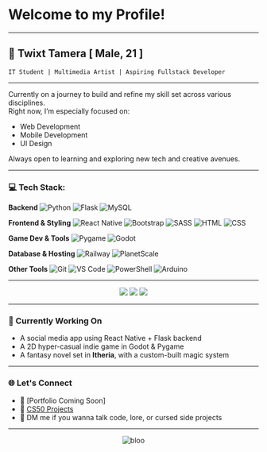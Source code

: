 # Welcome to my Profile!

<hr>

## 👤 Twixt Tamera   [ Male, 21 ]

    IT Student | Multimedia Artist | Aspiring Fullstack Developer

<hr>

Currently on a journey to build and refine my skill set across various disciplines.  
Right now, I’m especially focused on:

- Web Development  
- Mobile Development  
- UI Design

Always open to learning and exploring new tech and creative avenues.

---

### 💻 Tech Stack:

<!-- Backend -->
**Backend**
![Python](https://img.shields.io/badge/-Python-3776AB?style=for-the-badge&logo=python&logoColor=white)
![Flask](https://img.shields.io/badge/-Flask-000000?style=for-the-badge&logo=flask&logoColor=white)
![MySQL](https://img.shields.io/badge/-MySQL-4479A1?style=for-the-badge&logo=mysql&logoColor=white)

<!-- Frontend -->
**Frontend & Styling**
![React Native](https://img.shields.io/badge/-React%20Native-20232A?style=for-the-badge&logo=react&logoColor=61DAFB)
![Bootstrap](https://img.shields.io/badge/-Bootstrap-563D7C?style=for-the-badge&logo=bootstrap&logoColor=white)
![SASS](https://img.shields.io/badge/-Sass-CC6699?style=for-the-badge&logo=sass&logoColor=white)
![HTML](https://img.shields.io/badge/-HTML5-E34F26?style=for-the-badge&logo=html5&logoColor=white)
![CSS](https://img.shields.io/badge/-CSS3-1572B6?style=for-the-badge&logo=css3&logoColor=white)

<!-- Game Dev -->
**Game Dev & Tools**
![Pygame](https://img.shields.io/badge/-Pygame-3776AB?style=for-the-badge&logo=pygame&logoColor=white)
![Godot](https://img.shields.io/badge/-Godot-478CBF?style=for-the-badge&logo=godot-engine&logoColor=white)

<!-- DB & Hosting -->
**Database & Hosting**
![Railway](https://img.shields.io/badge/-Railway-000000?style=for-the-badge&logo=railway&logoColor=white)
![PlanetScale](https://img.shields.io/badge/-PlanetScale-000000?style=for-the-badge&logo=planetscale&logoColor=white)

<!-- Other -->
**Other Tools**
![Git](https://img.shields.io/badge/-Git-F05032?style=for-the-badge&logo=git&logoColor=white)
![VS Code](https://img.shields.io/badge/-VS%20Code-007ACC?style=for-the-badge&logo=visual-studio-code&logoColor=white)
![PowerShell](https://img.shields.io/badge/-PowerShell-5391FE?style=for-the-badge&logo=powershell&logoColor=white)
![Arduino](https://img.shields.io/badge/Arduino-00979D?style=for-the-badge&logo=arduino&logoColor=white)

---

<p align="center">
	<img src="https://github-readme-stats.vercel.app/api?username=twixt7-sys&show_icons=true&theme=tokyonight&hide_title=true&hide_border=true" />
	<img src="https://github-readme-stats.vercel.app/api/top-langs/?username=twixt7-sys&layout=compact&theme=tokyonight&hide_border=true" />
	<img src="https://github-readme-streak-stats.herokuapp.com/?user=twixt7-sys&theme=tokyonight&hide_border=true" />
</p>

---

### 🧠 Currently Working On
- A social media app using React Native + Flask backend
- A 2D hyper-casual indie game in Godot & Pygame
- A fantasy novel set in **Itheria**, with a custom-built magic system

---

### 🌐 Let's Connect
- 🧵 [Portfolio Coming Soon]
- 🐍 [CS50 Projects](https://cs50.harvard.edu/x)
- 💬 DM me if you wanna talk code, lore, or cursed side projects

---

<p align="center">
  <img src="https://komarev.com/ghpvc/?username=bloo&label=Profile%20Views&color=blueviolet&style=flat" alt="bloo" />
</p>
